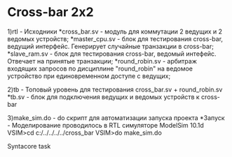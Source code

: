 # Cross-bar 2x2

1)rtl - Исходники
  *cross_bar.sv -  модуль для коммутации 2 ведущих и 2 ведомых устройств;
  *master_cpu.sv - блок для тестирования cross-bar, ведущий интерфейс. Генерирует случайные транзакции в cross-bar;
  *slave_ram.sv - блок для тестирования cross-bar, ведомый интефейс. Отвечает на принятые транзакции;
  *round_robin.sv - арбитраж входящих запросов по дисциплине "round_robin" на ведомое устройство при единовременном доступе с ведущих;
  
2)tb - Топовый уровень для тестирования cross_bar.sv + round_robin.sv
  *tb.sv - блок для подключения ведущих и ведомых устройств к cross-bar
  
3)make_sim.do - do скрипт для автоматизации запуска проекта
  *Запуск - Моделирование проводилось в RTL симуляторе ModelSim 10.1d
    VSIM>cd c:/../../../../cross_bar
    VSIM>do make_sim.do
    
    
Syntacore task
